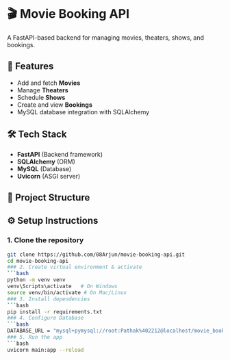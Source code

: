 # 🎬 Movie Booking API

A FastAPI-based backend for managing movies, theaters, shows, and bookings.

## 🚀 Features
- Add and fetch **Movies**
- Manage **Theaters**
- Schedule **Shows**
- Create and view **Bookings**
- MySQL database integration with SQLAlchemy

## 🛠️ Tech Stack
- **FastAPI** (Backend framework)
- **SQLAlchemy** (ORM)
- **MySQL** (Database)
- **Uvicorn** (ASGI server)

## 📂 Project Structure

## ⚙️ Setup Instructions

### 1. Clone the repository
```bash
git clone https://github.com/08Arjun/movie-booking-api.git
cd movie-booking-api
### 2. Create virtual environment & activate 
```bash
python -m venv venv
venv\Scripts\activate   # On Windows
source venv/bin/activate # On Mac/Linux
### 3. Install dependencies
```bash
pip install -r requirements.txt
### 4. Configure Database
```bash
DATABASE_URL = "mysql+pymysql://root:Pathak%402212@localhost/movie_booking"
### 5. Run the app
```bash
uvicorn main:app --reload

